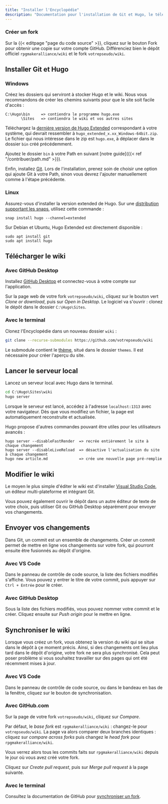 ```yaml
---
title: "Installer l'Encyclopédie"
description: "Documentation pour l'installation de Git et Hugo, le téléchargement de l'Encyclopédie, et la contribution."
---
```


### Créer un fork

Sur la {{< editpage "page du code source" >}}, cliquez sur le bouton Fork pour obtenir une copie sur votre compte GitHub. Différenciez bien le dépôt officiel `rpgmakeralliance/wiki` et le fork `votrepseudo/wiki`.

## Installer Git et Hugo

### Windows

Créez les dossiers qui serviront à stocker Hugo et le wiki. Nous vous recommandons de créer les chemins suivants pour que le site soit facile d'accès :

```
C:\Hugo\bin     => contiendra le programme hugo.exe
       \Sites   => contiendra le wiki et vos autres sites
```

Téléchargez la [dernière version de Hugo Extended](https://github.com/gohugoio/hugo/releases) correspondant à votre système, qui devrait ressembler à `hugo_extended_x.xx_Windows-64bit.zip`. Le fichier qui nous intéresse dans le zip est `hugo.exe`, à déplacer dans le dossier `bin` créé précédemment.

Ajoutez le dossier `bin` à votre Path en suivant [notre guide]({{< ref "/contribuer/path.md" >}}).

Enfin, installez [Git](https://git-scm.com/downloads). Lors de l'installation, prenez soin de choisir une option qui ajoute Git à votre Path, sinon vous devrez l'ajouter manuellement comme à l'étape précédente.

### Linux

Assurez-vous d'installer la version extended de Hugo. Sur une [distribution supportant les snaps](https://docs.snapcraft.io/core/install), utilisez cette commande :

```
snap install hugo --channel=extended
```

Sur Debian et Ubuntu, Hugo Extended est directement disponible :

```
sudo apt install git
sudo apt install hugo
```

## Télécharger le wiki

### Avec GitHub Desktop

Installez [GitHub Desktop](https://desktop.github.com/) et connectez-vous à votre compte sur l'application.

Sur la page web de votre fork `votrepseudo/wiki`, cliquez sur le bouton vert *Clone or download*, puis sur *Open in Desktop*. Le logiciel va s'ouvrir : clonez le dépôt dans le dossier `C:\Hugo\Sites`.

### Avec le terminal

Clonez l'Encyclopédie dans un nouveau dossier `wiki` :

```bash
git clone --recurse-submodules https://github.com/votrepseudo/wiki
```

Le submodule contient le [thème](https://github.com/Princesseuh/hugo-royal-theme), situé dans le dossier `themes`. Il est nécessaire pour créer l'aperçu du site.

## Lancer le serveur local

Lancez un serveur local avec Hugo dans le terminal.

```bat
cd C:\Hugo\Sites\wiki
hugo server
```

Lorsque le serveur est lancé, accédez à l'adresse `localhost:1313` avec votre navigateur. Dès que vous modifiez un fichier, la page est automatiquement reconstruite et actualisée.

Hugo propose d'autres commandes pouvant être utiles pour les utilisateurs avancés :

```
hugo server --disableFastRender  => recrée entièrement le site à chaque changement
hugo server --disableLiveReload  => désactive l'actualisation du site à chaque changement
hugo new article.md              => crée une nouvelle page pré-remplie
```

## Modifier le wiki

Le moyen le plus simple d'éditer le wiki est d'installer [Visual Studio Code](https://code.visualstudio.com/), un éditeur multi-plateforme et intégrant Git.

Vous pouvez également ouvrir le dépôt dans un autre éditeur de texte de votre choix, puis utiliser Git ou GitHub Desktop séparément pour envoyer vos changements.

## Envoyer vos changements

Dans Git, un commit est un ensemble de changements. Créer un commit permet de mettre en ligne vos changements sur votre fork, qui pourront ensuite être fusionnés au dépôt d'origine.

### Avec VS Code

Dans le panneau de contrôle de code source, la liste des fichiers modifiés s'affiche. Vous pouvez y entrer le titre de votre commit, puis appuyer sur `Ctrl + Entrée` pour le créer.

### Avec GitHub Desktop

Sous la liste des fichiers modifiés, vous pouvez nommer votre commit et le créer. Cliquez ensuite sur *Push origin* pour le mettre en ligne.

## Synchroniser le wiki

Lorsque vous créez un fork, vous obtenez la version du wiki qui se situe dans le dépôt à çe moment précis. Ainsi, si des changements ont lieu plus tard dans le dépôt d'origine, votre fork ne sera plus synchronisé. Cela peut poser problème si vous souhaitez travailler sur des pages qui ont été récemment mises à jour.

### Avec VS Code

Dans le panneau de contrôle de code source, ou dans le bandeau en bas de la fenêtre, cliquez sur le bouton de synchronisation.

### Avec GitHub.com

Sur la page de votre fork `votrepseudo/wiki`, cliquez sur *Compare*.

Par défaut, le *base fork* est `rpgmakeralliance/wiki` : changez-le pour `votrepseudo/wiki`. La page va alors comparer deux branches identiques : cliquez sur *compare across forks* puis changez le *head fork* pour `rpgmakeralliance/wiki`.

Vous verrez alors tous les commits faits sur `rpgmakeralliance/wiki` depuis le jour où vous avez créé votre fork.

Cliquez sur *Create pull request*, puis sur *Merge pull request* à la page suivante.

### Avec le terminal

Consultez la documentation de GitHub pour [synchroniser un fork](https://help.github.com/articles/syncing-a-fork/).